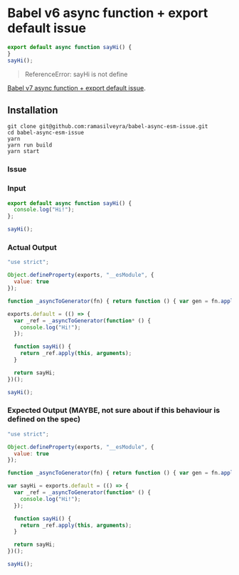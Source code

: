 # Babel v6 async function + export default issue

```js
export default async function sayHi() {
}
sayHi();
```

> ReferenceError: sayHi is not define

[Babel v7 async function + export default issue](https://github.com/ramasilveyra/babel-async-esm-issue/tree/v7).

## Installation

```
git clone git@github.com:ramasilveyra/babel-async-esm-issue.git
cd babel-async-esm-issue
yarn
yarn run build
yarn start
```

### Issue

### Input

```js
export default async function sayHi() {
  console.log("Hi!");
};

sayHi();
```

### Actual Output

```js
"use strict";

Object.defineProperty(exports, "__esModule", {
  value: true
});

function _asyncToGenerator(fn) { return function () { var gen = fn.apply(this, arguments); return new Promise(function (resolve, reject) { function step(key, arg) { try { var info = gen[key](arg); var value = info.value; } catch (error) { reject(error); return; } if (info.done) { resolve(value); } else { return Promise.resolve(value).then(function (value) { step("next", value); }, function (err) { step("throw", err); }); } } return step("next"); }); }; }

exports.default = (() => {
  var _ref = _asyncToGenerator(function* () {
    console.log("Hi!");
  });

  function sayHi() {
    return _ref.apply(this, arguments);
  }

  return sayHi;
})();

sayHi();
```

### Expected Output (MAYBE, not sure about if this behaviour is defined on the spec)

```js
"use strict";

Object.defineProperty(exports, "__esModule", {
  value: true
});

function _asyncToGenerator(fn) { return function () { var gen = fn.apply(this, arguments); return new Promise(function (resolve, reject) { function step(key, arg) { try { var info = gen[key](arg); var value = info.value; } catch (error) { reject(error); return; } if (info.done) { resolve(value); } else { return Promise.resolve(value).then(function (value) { step("next", value); }, function (err) { step("throw", err); }); } } return step("next"); }); }; }

var sayHi = exports.default = (() => {
  var _ref = _asyncToGenerator(function* () {
    console.log("Hi!");
  });

  function sayHi() {
    return _ref.apply(this, arguments);
  }

  return sayHi;
})();

sayHi();
```
